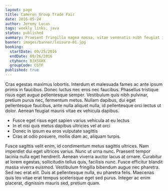 ```yaml
---
layout: page
title: Cameron Group Trade Fair
date: 2016-05-24
author: Jeremy Lucas
tags: weekly links, java
status: published
summary: Praesent fringilla magna massa, vitae venenatis nibh feugiat imperdiet.
banner: images/banner/leisure-01.jpg
booking:
  startDate: 09/25/2016
  endDate: 09/26/2016
  ctyhocn: BJXSGHX
  groupCode: CGTF
published: true
---
```

Cras egestas maximus lobortis. Interdum et malesuada fames ac ante ipsum primis in faucibus. Donec luctus nec eros nec faucibus. Phasellus tristique risus eget augue pellentesque semper. Vestibulum quis nibh pulvinar, pretium purus nec, fermentum metus. Nullam dapibus, dui eget pellentesque faucibus, ante nulla aliquet nulla, id pellentesque orci lectus ut dolor. Aenean feugiat mauris vitae ex vehicula dapibus.

* Fusce eget risus eget sapien varius vehicula at eu lectus
* In et nisi quis metus dapibus ultricies vel at orci
* Donec in ipsum eu eros vulputate sagittis
* Cras at odio posuere, mollis diam ac, aliquam turpis.

Fusce sagittis velit enim, id condimentum metus sagittis ultrices. Nam imperdiet dui eget ultrices varius. Nunc ut urna nunc. Praesent tempor lacinia nulla eget hendrerit. Aenean viverra auctor lacus at ornare. Curabitur at lorem egestas, sollicitudin tellus quis, facilisis nunc. Fusce efficitur blandit massa viverra euismod. Vestibulum fringilla bibendum augue nec pharetra. Sed nec erat elit. Duis at pellentesque nulla, eu pharetra felis. Maecenas quis leo vitae erat tempus scelerisque eget sed purus. Integer ac enim placerat, dignissim mauris sed, pretium quam.
